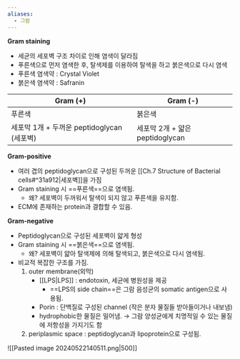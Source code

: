 ```yaml
---
aliases:
  - 그람
---
```



**Gram staining**
- 세균의 세포벽 구조 차이로 인해 염색이 달라짐
- 푸른색으로 먼저 염색한 후, 탈색제를 이용하여 탈색을 하고 붉은색으로 다시 염색
- 푸른색 염색약 : Crystal Violet
- 붉은색 염색약 : Safranin

| Gram (+) | Gram (-) |
| ---- | ---- |
| 푸른색 | 붉은색 |
| 세포막 1개 + 두꺼운 peptidoglycan (세포벽) | 세포막 2개 + 얇은 peptidoglycan |

**Gram-positive**
- 여러 겹의 peptidoglycan으로 구성된 두꺼운 [[Ch.7 Structure of Bacterial cells#^31a912|세포벽]]을 가짐
- Gram staining 시 ==푸른색==으로 염색됨.
	- 왜? 세포벽이 두꺼워서 탈색이 되지 않고 푸른색을 유지함.
- ECM에 존재하는 protein과 결합할 수 있음.

**Gram-negative**
- Peptidoglycan으로 구성된 세포벽이 얇게 형성
- Gram staining 시 ==붉은색==으로 염색됨.
	- 왜? 세포벽이 얇아 탈색제에 의해 탈색되고, 붉은색으로 다시 염색됨.
- 비교적 복잡한 구조를 가짐.
	1) outer membrane(외막)
		- [[LPS|LPS]] : endotoxin, 세균에 병원성을 제공
			- ==LPS의 side chain==은 그람 음성균의 somatic antigen으로 사용됨.
		- Porin : 단백질로 구성된 channel (작은 분자 물질들 받아들이거나 내보냄)
		- hydrophobic한 물질은 밀어냄. → 그람 양성균에게 치명적일 수 있는 물질에 저항성을 가지기도 함
	2) periplasmic space : peptidoglycan과 lipoprotein으로 구성됨.

![[Pasted image 20240522140511.png|500]]
